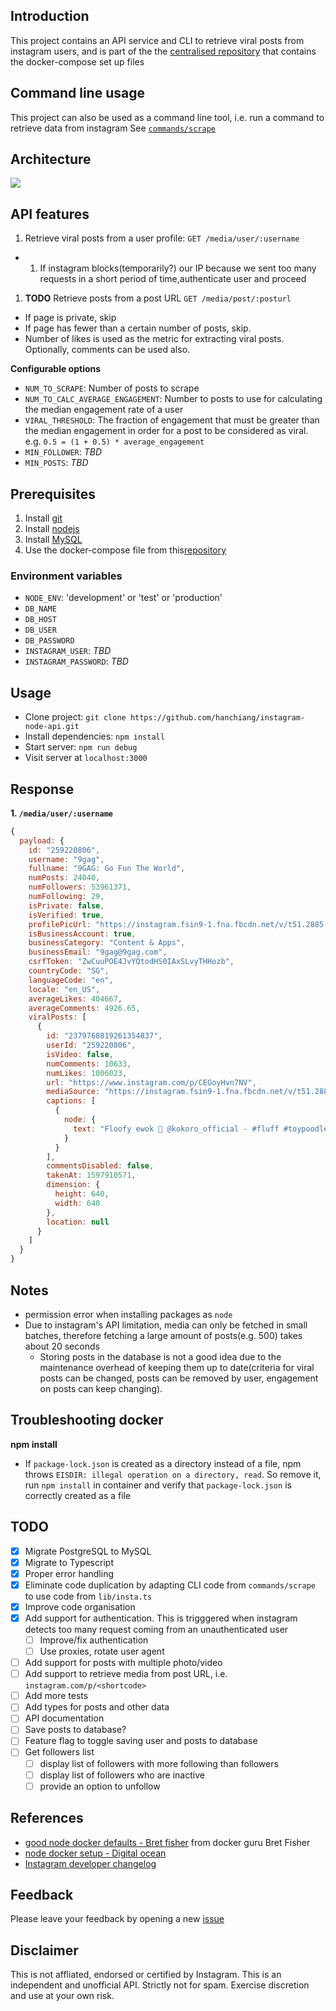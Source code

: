## Introduction

This project contains an API service and CLI to retrieve viral posts from instagram users, and is part of the the [centralised repository](https://github.com/hanchiang/instagram-node-api-services) that contains the docker-compose set up files

## Command line usage

This project can also be used as a command line tool, i.e. run a command to retrieve data from instagram
See [`commands/scrape`](src/commands/scrape/README.md)

## Architecture
![](instagram-viral-posts-scraper.png)

## API features

1. Retrieve viral posts from a user profile: `GET /media/user/:username`

- 1. If instagram blocks(temporarily?) our IP because we sent too many requests in a short period of time,authenticate user and proceed

1. **TODO** Retrieve posts from a post URL `GET /media/post/:posturl`

- If page is private, skip
- If page has fewer than a certain number of posts, skip.
- Number of likes is used as the metric for extracting viral posts. Optionally, comments can be used also.

**Configurable options**

- `NUM_TO_SCRAPE`: Number of posts to scrape
- `NUM_TO_CALC_AVERAGE_ENGAGEMENT`: Number to posts to use for calculating the median engagement rate of a user
- `VIRAL_THRESHOLD`: The fraction of engagement that must be greater than the median engagement in order for a post to be considered as viral. e.g. `0.5 = (1 + 0.5) * average_engagement`
- `MIN_FOLLOWER`: _TBD_
- `MIN_POSTS`: _TBD_

## Prerequisites

1. Install [git](https://git-scm.com/downloads)
1. Install [nodejs](https://nodejs.org/en/download/)
1. Install [MySQL](https://www.mysql.com/)
1. Use the docker-compose file from this[repository](https://github.com/hanchiang/instagram-node-api-services)

### Environment variables

- `NODE_ENV`: 'development' or 'test' or 'production'
- `DB_NAME`
- `DB_HOST`
- `DB_USER`
- `DB_PASSWORD`
- `INSTAGRAM_USER`: _TBD_
- `INSTAGRAM_PASSWORD`: _TBD_

## Usage

- Clone project: `git clone https://github.com/hanchiang/instagram-node-api.git`
- Install dependencies: `npm install`
- Start server: `npm run debug`
- Visit server at `localhost:3000`

## Response

**1. `/media/user/:username`**

```javascript
{
  payload: {
    id: "259220806",
    username: "9gag",
    fullname: "9GAG: Go Fun The World",
    numPosts: 24040,
    numFollowers: 53961371,
    numFollowing: 29,
    isPrivate: false,
    isVerified: true,
    profilePicUrl: "https://instagram.fsin9-1.fna.fbcdn.net/v/t51.2885-19/s150x150/18645376_238828349933616_4925847981183205376_a.jpg?_nc_ht=instagram.fsin9-1.fna.fbcdn.net&_nc_ohc=KlAJ_-uOHigAX9hExv2&oh=2b7f81bb509f4ffa69e3c0ea5b21d718&oe=5F6A4D82",
    isBusinessAccount: true,
    businessCategory: "Content & Apps",
    businessEmail: "9gag@9gag.com",
    csrfToken: "ZwCuuPOE4JvYQtodHS0IAxSLvyTHHozb",
    countryCode: "SG",
    languageCode: "en",
    locale: "en_US",
    averageLikes: 404667,
    averageComments: 4926.65,
    viralPosts: [
      {
        id: "2379768819261354837",
        userId: "259220806",
        isVideo: false,
        numComments: 10633,
        numLikes: 1006023,
        url: "https://www.instagram.com/p/CEGoyHvn7NV",
        mediaSource: "https://instagram.fsin9-1.fna.fbcdn.net/v/t51.2885-15/e15/118199425_121839406033441_1276973825853807065_n.jpg?_nc_ht=instagram.fsin9-1.fna.fbcdn.net&_nc_cat=1&_nc_ohc=rru33FOXNOkAX9f5eE7&oh=7b18d125b1ca084a5fe5648912b0d69f&oe=5F68D8E0",
        captions: [
          {
            node: {
              text: "Floofy ewok 📸 @kokoro_official - #fluff #toypoodle #9gag"
            }
          }
        ],
        commentsDisabled: false,
        takenAt: 1597910571,
        dimension: {
          height: 640,
          width: 640
        },
        location: null
      }
    ]
  }
}
```

## Notes

- permission error when installing packages as `node`
- Due to instagram's API limitation, media can only be fetched in small batches, therefore fetching a large amount of posts(e.g. 500) takes about 20 seconds
  - Storing posts in the database is not a good idea due to the maintenance overhead of keeping them up to date(criteria for viral posts can be changed, posts can be removed by user, engagement on posts can keep changing).

## Troubleshooting docker

**npm install**

- If `package-lock.json` is created as a directory instead of a file, npm throws `EISDIR: illegal operation on a directory, read`. So remove it, run `npm install` in container and verify that `package-lock.json` is correctly created as a file

## TODO

- [x] Migrate PostgreSQL to MySQL
- [x] Migrate to Typescript
- [x] Proper error handling
- [x] Eliminate code duplication by adapting CLI code from `commands/scrape` to use code from `lib/insta.ts`
- [x] Improve code organisation
- [x] Add support for authentication. This is trigggered when instagram detects too many request coming from an unauthenticated user
  - [ ] Improve/fix authentication
  - [ ] Use proxies, rotate user agent
- [ ] Add support for posts with multiple photo/video
- [ ] Add support to retrieve media from post URL, i.e. `instagram.com/p/<shortcode>`
- [ ] Add more tests
- [ ] Add types for posts and other data
- [ ] API documentation
- [ ] Save posts to database?
- [ ] Feature flag to toggle saving user and posts to database
- [ ] Get followers list
  - [ ] display list of followers with more following than followers
  - [ ] display list of followers who are inactive
  - [ ] provide an option to unfollow

## References

- [good node docker defaults - Bret fisher](https://github.com/BretFisher/node-docker-good-defaults) from docker guru Bret Fisher
- [node docker setup - Digital ocean](https://www.digitalocean.com/community/tutorials/how-to-build-a-node-js-application-with-docker)
- [Instagram developer changelog](https://www.instagram.com/developer/changelog/)

## Feedback

Please leave your feedback by opening a new [issue](https://github.com/hanchiang/instagram-node-api/issues)

## Disclaimer

This is not affliated, endorsed or certified by Instagram. This is an independent and unofficial API. Strictly not for spam. Exercise discretion and use at your own risk.
